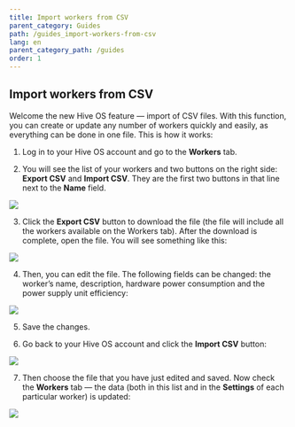 ```yaml
---
title: Import workers from CSV
parent_category: Guides
path: /guides_import-workers-from-csv
lang: en
parent_category_path: /guides
order: 1
---
```


## Import workers from CSV
Welcome the new Hive OS feature — import of CSV files. With this function, you can create or update any number of workers quickly and easily, as everything can be done in one file. This is how it works:

1. Log in to your Hive OS account and go to the **Workers** tab.

2. You will see the list of your workers and two buttons on the right side: **Export CSV** and **Import CSV**. They are the first two buttons in that line next to the **Name** field.

<img
  src="https://github.com/minershive/hiveon-kb/raw/master/images\importCSV\workers1.png?sanitize=true" data-canonical-src="https://github.com/minershive/hiveon-kb/raw/master/images\importCSV\workers1.png"
  />

3. Click the **Export CSV** button to download the file (the file will include all the workers available on the Workers tab). After the download is complete, open the file. You will see something like this:

<img src="https://github.com/minershive/hiveon-kb/raw/master/images\importCSV\workers3.png?sanitize=true" data-canonical-src="https://github.com/minershive/hiveon-kb/raw/master/images\importCSV\workers3.png"
  />

4. Then, you can edit the file. The following fields can be changed: the worker’s name, description, hardware power consumption and the power supply unit efficiency:

<img src="https://github.com/minershive/hiveon-kb/raw/master/images\importCSV\workers4.png?sanitize=true" data-canonical-src="https://github.com/minershive/hiveon-kb/raw/master/images\importCSV\workers4.png"
  />

5. Save the changes.

6. Go back to your Hive OS account and click the **Import CSV** button:

<img src="https://github.com/minershive/hiveon-kb/raw/master/images\importCSV\workers2.png?sanitize=true" data-canonical-src="https://github.com/minershive/hiveon-kb/raw/master/images\importCSV\workers2.png"
  />

7. Then choose the file that you have just edited and saved. Now check the **Workers** tab — the data (both in this list and in the **Settings** of each particular worker) is updated:

<img src="https://github.com/minershive/hiveon-kb/raw/master/images\importCSV\workers5.png?sanitize=true" data-canonical-src="https://github.com/minershive/hiveon-kb/raw/master/images\importCSV\workers5.png"
  />

